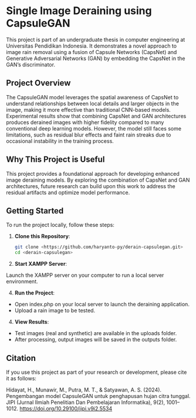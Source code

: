 # Single Image Deraining using CapsuleGAN

This project is part of an undergraduate thesis in computer engineering at Universitas Pendidikan Indonesia. It demonstrates a novel approach to image rain removal using a fusion of Capsule Networks (CapsNet) and Generative Adversarial Networks (GAN) by embedding the CapsNet in the GAN’s discriminator.

## Project Overview

The CapsuleGAN model leverages the spatial awareness of CapsNet to understand relationships between local details and larger objects in the image, making it more effective than traditional CNN-based models. Experimental results show that combining CapsNet and GAN architectures produces derained images with higher fidelity compared to many conventional deep learning models. However, the model still faces some limitations, such as residual blur effects and faint rain streaks due to occasional instability in the training process.

## Why This Project is Useful

This project provides a foundational approach for developing enhanced image deraining models. By exploring the combination of CapsNet and GAN architectures, future research can build upon this work to address the residual artifacts and optimize model performance.

## Getting Started

To run the project locally, follow these steps:

1. **Clone this Repository**:
   ```bash
   git clone <https://github.com/haryanto-py/derain-capsulegan.git>
   cd <derain-capsulegan>
2. **Start XAMPP Server**:

Launch the XAMPP server on your computer to run a local server environment.

4. **Run the Project**:
- Open index.php on your local server to launch the deraining application.
- Upload a rain image to be tested.

4. **View Results**:
- Test images (real and synthetic) are available in the uploads folder.
- After processing, output images will be saved in the outputs folder.

## Citation
If you use this project as part of your research or development, please cite it as follows:

Hidayat, H., Munawir, M., Putra, M. T., & Satyawan, A. S. (2024). Pengembangan model CapsuleGAN untuk penghapusan hujan citra tunggal. JIPI (Jurnal Ilmiah Penelitian Dan Pembelajaran Informatika), 9(2), 1001–1012. https://doi.org/10.29100/jipi.v9i2.5534
